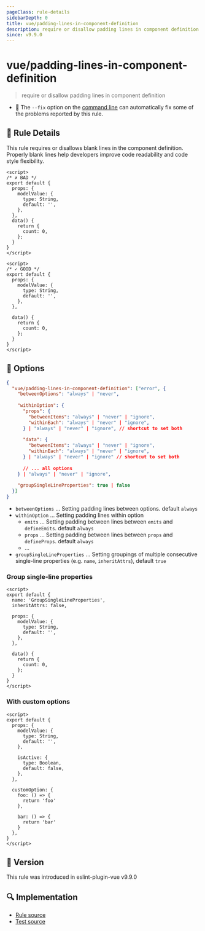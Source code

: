 ```yaml
---
pageClass: rule-details
sidebarDepth: 0
title: vue/padding-lines-in-component-definition
description: require or disallow padding lines in component definition
since: v9.9.0
---
```


# vue/padding-lines-in-component-definition

> require or disallow padding lines in component definition

- :wrench: The `--fix` option on the [command line](https://eslint.org/docs/user-guide/command-line-interface#fixing-problems) can automatically fix some of the problems reported by this rule.

## :book: Rule Details

This rule requires or disallows blank lines in the component definition. Properly blank lines help developers improve code readability and code style flexibility.

<eslint-code-block fix :rules="{'vue/padding-lines-in-component-definition': ['error']}">

```vue
<script>
/* ✗ BAD */
export default {
  props: {
    modelValue: {
      type: String,
      default: '',
    },
  },
  data() {
    return {
      count: 0,
    };
  }
}
</script>
```

</eslint-code-block>

<eslint-code-block fix :rules="{'vue/padding-lines-in-component-definition': ['error']}">

```vue
<script>
/* ✓ GOOD */
export default {
  props: {
    modelValue: {
      type: String,
      default: '',
    },
  },

  data() {
    return {
      count: 0,
    };
  }
}
</script>
```

</eslint-code-block>

## :wrench: Options

```json
{
  "vue/padding-lines-in-component-definition": ["error", {
    "betweenOptions": "always" | "never",
    
    "withinOption": { 
      "props": {
        "betweenItems": "always" | "never" | "ignore",
        "withinEach": "always" | "never" | "ignore",
      } | "always" | "never" | "ignore", // shortcut to set both
      
      "data": {
        "betweenItems": "always" | "never" | "ignore",
        "withinEach": "always" | "never" | "ignore",
      } | "always" | "never" | "ignore" // shortcut to set both
        
      // ... all options
    } | "always" | "never" | "ignore",
    
    "groupSingleLineProperties": true | false
  }]
}
```

- `betweenOptions` ... Setting padding lines between options. default `always`
- `withinOption` ... Setting padding lines within option
  - `emits` ... Setting padding between lines between `emits` and `defineEmits`. default `always`
  - `props` ... Setting padding between lines between `props` and `defineProps`. default `always`
  - ...
- `groupSingleLineProperties` ... Setting groupings of multiple consecutive single-line properties (e.g. `name`, `inheritAttrs`), default `true`

### Group single-line properties

<eslint-code-block fix :rules="{'vue/padding-lines-in-component-definition': ['error', { betweenOptions: 'always', withinOption: 'always', groupSingleLineProperties: true}]}">

```vue
<script>
export default {
  name: 'GroupSingleLineProperties',
  inheritAttrs: false,
  
  props: {
    modelValue: {
      type: String,
      default: '',
    },
  },
  
  data() {
    return {
      count: 0,
    };
  }
}
</script>
```

</eslint-code-block>

### With custom options

<eslint-code-block fix :rules="{'vue/padding-lines-in-component-definition': ['error', { betweenOptions: 'always', withinOption: { props: { betweenItems: 'always', withinEach: 'never' }, customOption: { betweenItems: 'always', withinEach: 'ignore' } }, groupSingleLineProperties: true}]}">

```vue
<script>
export default {
  props: {
    modelValue: {
      type: String,
      default: '',
    },
    
    isActive: {
      type: Boolean,
      default: false,
    },
  },
  
  customOption: {
    foo: () => {
      return 'foo'
    },
    
    bar: () => {
      return 'bar'
    }
  },
}
</script>
```

</eslint-code-block>

## :rocket: Version

This rule was introduced in eslint-plugin-vue v9.9.0

## :mag: Implementation

- [Rule source](https://github.com/vuejs/eslint-plugin-vue/blob/master/lib/rules/padding-lines-in-component-definition.js)
- [Test source](https://github.com/vuejs/eslint-plugin-vue/blob/master/tests/lib/rules/padding-lines-in-component-definition.js)
